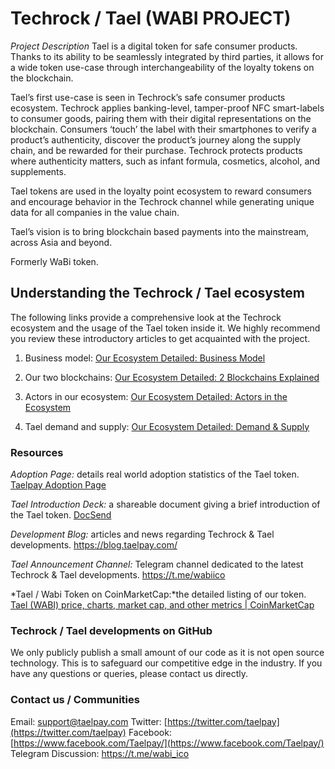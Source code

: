 # Techrock / Tael (WABI PROJECT)
*Project Description*
Tael is a digital token for safe consumer products. Thanks to its ability to be seamlessly integrated by third parties, it allows for a wide token use-case through interchangeability of the loyalty tokens on the blockchain.

Tael’s first use-case is seen in Techrock’s safe consumer products ecosystem. Techrock applies banking-level, tamper-proof NFC smart-labels to consumer goods, pairing them with their digital representations on the blockchain. Consumers ‘touch’ the label with their smartphones to verify a product’s authenticity, discover the product’s journey along the supply chain, and be rewarded for their purchase. Techrock protects products where authenticity matters, such as infant formula, cosmetics, alcohol, and supplements.

Tael tokens are used in the loyalty point ecosystem to reward consumers and encourage behavior in the Techrock channel while generating unique data for all companies in the value chain. 

Tael’s vision is to bring blockchain based payments into the mainstream, across Asia and beyond.

Formerly WaBi token.

## Understanding the Techrock / Tael ecosystem
The following links provide a comprehensive look at the Techrock ecosystem and the usage of the Tael token inside it. We highly recommend you review these introductory articles to get acquainted with the project.

1. Business model: [Our Ecosystem Detailed: Business Model](https://blog.taelpay.com/our-ecosystem-detailed-business-model/)

2. Our two blockchains: [Our Ecosystem Detailed: 2 Blockchains Explained](https://blog.taelpay.com/our-ecosystem-detailed-2-blockchains-explained/)

3. Actors in our ecosystem: [Our Ecosystem Detailed: Actors in the Ecosystem](https://blog.taelpay.com/our-ecosystem-detailed-actors-in-the-ecosystem/)

4. Tael demand and supply: [Our Ecosystem Detailed: Demand & Supply](https://blog.taelpay.com/our-ecosystem-detailed-demand-supply/)

### Resources
*Adoption Page:* details real world adoption statistics of the Tael token.
[Taelpay Adoption Page](https://taelpay.com/)

*Tael Introduction Deck:* a shareable document giving a brief introduction of the Tael token.
[DocSend](https://docsend.com/view/rxrcgge)

*Development Blog:* articles and news regarding Techrock & Tael developments.
https://blog.taelpay.com/

*Tael Announcement Channel:* Telegram channel dedicated to the latest Techrock & Tael developments.
https://t.me/wabiico

*Tael / Wabi Token on CoinMarketCap:*the detailed listing of our token.
[Tael (WABI) price, charts, market cap, and other metrics | CoinMarketCap](https://coinmarketcap.com/currencies/wabi/)

### Techrock / Tael developments on GitHub
We only publicly publish a small amount of our code as it is not open source technology. This is to safeguard our competitive edge in the industry. If you have any questions or queries, please contact us directly.

### Contact us / Communities
Email: support@taelpay.com
Twitter:  [https://twitter.com/taelpay](https://twitter.com/taelpay) 
Facebook:  [https://www.facebook.com/Taelpay/](https://www.facebook.com/Taelpay/) 
Telegram Discussion: https://t.me/wabi_ico
